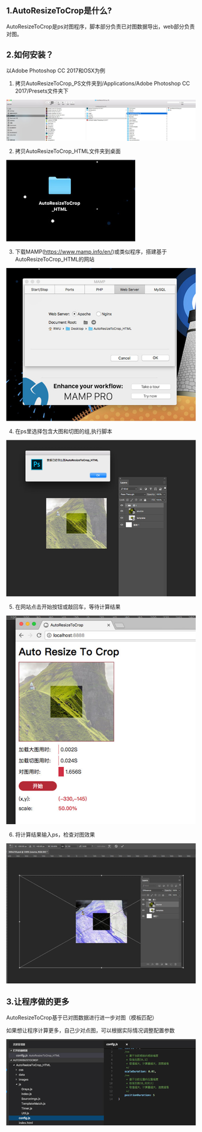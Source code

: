 ## 1.AutoResizeToCrop是什么?

AutoResizeToCrop是ps对图程序，脚本部分负责已对图数据导出，web部分负责对图。

## 2.如何安装？

以Adobe Photoshop CC 2017和OSX为例

1. 拷贝AutoResizeToCrop_PS文件夹到/Applications/Adobe Photoshop CC 2017/Presets文件夹下

![01](README/01.jpg)

2. 拷贝AutoResizeToCrop_HTML文件夹到桌面

![02](README/02.jpg)

3. 下载MAMP(https://www.mamp.info/en/)或类似程序，搭建基于AutoResizeToCrop_HTML的网站

![03](README/03.jpg)

4. 在ps里选择包含大图和切图的组,执行脚本

![04](README/04.jpg)

5. 在网站点击开始按钮或敲回车，等待计算结果

![05](README/05.jpg)

6. 将计算结果输入ps，检查对图效果

![06](README/06.jpg)

## 3.让程序做的更多

AutoResizeToCrop基于已对图数据进行进一步对图（模板匹配）

如果想让程序计算更多，自己少对点图，可以根据实际情况调整配置参数

![07](README/07.jpg)





